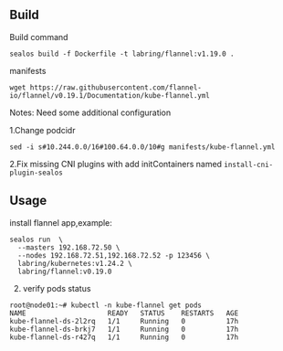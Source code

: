 ## Build

Build command

```shell
sealos build -f Dockerfile -t labring/flannel:v1.19.0 .
```

manifests

```shell
wget https://raw.githubusercontent.com/flannel-io/flannel/v0.19.1/Documentation/kube-flannel.yml
```

Notes: Need some additional configuration

1.Change podcidr

```shell
sed -i s#10.244.0.0/16#100.64.0.0/10#g manifests/kube-flannel.yml 
```

2.Fix missing CNI plugins with add initContainers named `install-cni-plugin-sealos`


## Usage

install flannel app,example:
```shell
sealos run  \
  --masters 192.168.72.50 \
  --nodes 192.168.72.51,192.168.72.52 -p 123456 \
  labring/kubernetes:v1.24.2 \
  labring/flannel:v0.19.0
```

2. verify pods status

```shell
root@node01:~# kubectl -n kube-flannel get pods
NAME                    READY   STATUS    RESTARTS   AGE
kube-flannel-ds-2l2rq   1/1     Running   0          17h
kube-flannel-ds-brkj7   1/1     Running   0          17h
kube-flannel-ds-r427q   1/1     Running   0          17h
```
